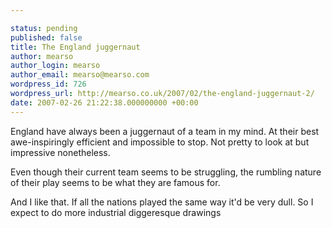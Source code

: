 ```yaml
---

status: pending
published: false
title: The England juggernaut
author: mearso
author_login: mearso
author_email: mearso@mearso.com
wordpress_id: 726
wordpress_url: http://mearso.co.uk/2007/02/the-england-juggernaut-2/
date: 2007-02-26 21:22:38.000000000 +00:00
---
```

England have always been a juggernaut of a team in my mind. At their best awe-inspiringly efficient and impossible to stop. Not pretty to look at but impressive nonetheless.

Even though their current team seems to be struggling, the rumbling nature of their play seems to be what they are famous for.

And I like that. If all the nations played the same way it'd be very dull. So I expect to do more industrial diggeresque drawings
